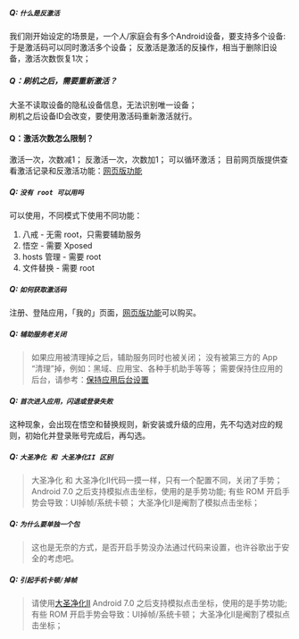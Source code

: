 ##### Q: `什么是反激活`
我们刚开始设定的场景是，一个人/家庭会有多个Android设备，要支持多个设备:  
于是激活码可以同时激活多个设备； 
反激活是激活的反操作，相当于删除旧设备，激活次数恢复1次；

##### Q：刷机之后，需要重新激活？
大圣不读取设备的隐私设备信息，无法识别唯一设备；  
刷机之后设备ID会改变，要使用激活码重新激活就行。

#### Q：激活次数怎么限制？
激活一次，次数减1；
反激活一次，次数加1；
可以循环激活；
目前网页版提供查看激活记录和反激活功能：[网页版功能](https://accounts.extstars.com)

##### Q: `没有 root 可以用吗`
可以使用，不同模式下使用不同功能：
1. 八戒 - 无需 root，只需要辅助服务
2. 悟空 - 需要 Xposed
3. hosts 管理 - 需要 root
4. 文件替换 - 需要 root

##### Q: `如何获取激活码`
注册、登陆应用，「我的」页面，[网页版功能](https://accounts.extstars.com)可以购买。

##### Q: `辅助服务老关闭`
> 如果应用被清理掉之后，辅助服务同时也被关闭；
没有被第三方的 App “清理”掉，例如：黑域、应用宝、各种手机助手等等；
需要保持住应用的后台，请参考：[保持应用后台设置](09-保持应用后台设置)

##### Q: `首次进入应用，闪退或登录失败`
这种现象，会出现在悟空和替换规则，新安装或升级的应用，先不勾选对应的规则，初始化并登录账号完成后，再勾选。

##### Q: `大圣净化 和 大圣净化II 区别`
> 大圣净化 和 大圣净化II代码一摸一样，只有一个配置不同，关闭了手势；
Android 7.0 之后支持模拟点击坐标，使用的是手势功能;
有些 ROM 开启手势会导致：UI掉帧/系统卡顿；
大圣净化II是阉割了模拟点击坐标；

##### Q: `为什么要单独一个包`
> 这也是无奈的方式，是否开启手势没办法通过代码来设置，也许谷歌出于安全的考虑吧。

##### Q: `引起手机卡顿/掉帧`
> 请使用[大圣净化II](https://fir.im/adwars2)
Android 7.0 之后支持模拟点击坐标，使用的是手势功能;
有些 ROM 开启手势会导致：UI掉帧/系统卡顿；
大圣净化II是阉割了模拟点击坐标；

